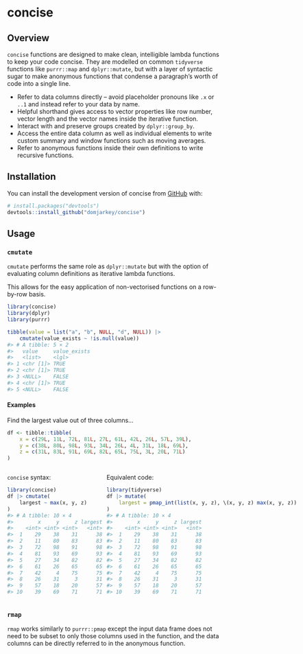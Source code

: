 
<!-- README.md is generated from README.Rmd. Please edit that file -->

# concise

<!-- badges: start -->
<!-- badges: end -->

## Overview

`concise` functions are designed to make clean, intelligible lambda
functions to keep your code concise. They are modelled on common
`tidyverse` functions like `purrr::map` and `dplyr::mutate`, but with a
layer of syntactic sugar to make anonymous functions that condense a
paragraph’s worth of code into a single line.

- Refer to data columns directly – avoid placeholder pronouns like `.x`
  or `..1` and instead refer to your data by name.
- Helpful shorthand gives access to vector properties like row number,
  vector length and the vector names inside the iterative function.
- Interact with and preserve groups created by `dplyr::group_by`.
- Access the entire data column as well as individual elements to write
  custom summary and window functions such as moving averages.
- Refer to anonymous functions inside their own definitions to write
  recursive functions.

## Installation

You can install the development version of concise from
[GitHub](https://github.com/) with:

``` r
# install.packages("devtools")
devtools::install_github("domjarkey/concise")
```

## Usage

### `cmutate`

`cmutate` performs the same role as `dplyr::mutate` but with the option
of evaluating column definitions as iterative lambda functions.

This allows for the easy application of non-vectorised functions on a
row-by-row basis.

``` r
library(concise)
library(dplyr)
library(purrr)

tibble(value = list("a", "b", NULL, "d", NULL)) |>
    cmutate(value_exists ~ !is.null(value))
#> # A tibble: 5 × 2
#>   value     value_exists
#>   <list>    <lgl>       
#> 1 <chr [1]> TRUE        
#> 2 <chr [1]> TRUE        
#> 3 <NULL>    FALSE       
#> 4 <chr [1]> TRUE        
#> 5 <NULL>    FALSE
```

#### Examples

Find the largest value out of three columns…

``` r
df <- tibble::tibble(
    x = c(29L, 11L, 72L, 81L, 27L, 61L, 42L, 26L, 57L, 39L),
    y = c(38L, 80L, 98L, 93L, 34L, 26L, 4L, 31L, 18L, 69L),
    z = c(31L, 83L, 91L, 69L, 82L, 65L, 75L, 3L, 20L, 71L)
)
```

<div style="display: grid; grid-template-columns: 1fr 1fr; grid-column-gap: 10px;">

<div>

`concise` syntax:

``` r
library(concise)
df |> cmutate(
    largest ~ max(x, y, z)
)
#> # A tibble: 10 × 4
#>        x     y     z largest
#>    <int> <int> <int>   <int>
#>  1    29    38    31      38
#>  2    11    80    83      83
#>  3    72    98    91      98
#>  4    81    93    69      93
#>  5    27    34    82      82
#>  6    61    26    65      65
#>  7    42     4    75      75
#>  8    26    31     3      31
#>  9    57    18    20      57
#> 10    39    69    71      71
```

</div>

<div>

Equivalent code:

``` r
library(tidyverse)
df |> mutate(
    largest = pmap_int(list(x, y, z), \(x, y, z) max(x, y, z))
)
#> # A tibble: 10 × 4
#>        x     y     z largest
#>    <int> <int> <int>   <int>
#>  1    29    38    31      38
#>  2    11    80    83      83
#>  3    72    98    91      98
#>  4    81    93    69      93
#>  5    27    34    82      82
#>  6    61    26    65      65
#>  7    42     4    75      75
#>  8    26    31     3      31
#>  9    57    18    20      57
#> 10    39    69    71      71
```

</div>

</div>

### `rmap`

`rmap` works similarly to `purrr::pmap` except the input data frame does
not need to be subset to only those columns used in the function, and
the data columns can be directly referred to in the anonymous function.
